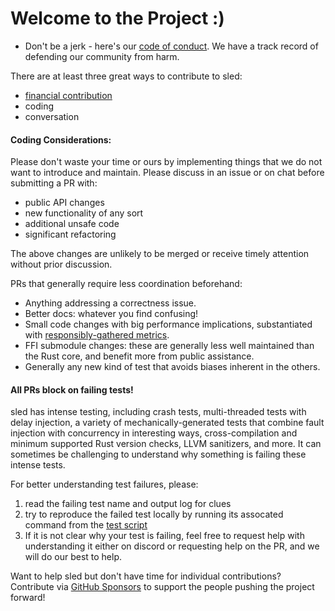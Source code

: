 # Welcome to the Project :)

* Don't be a jerk - here's our [code of conduct](./code-of-conduct.md).
  We have a track record of defending our community from harm.

There are at least three great ways to contribute to sled:

* [financial contribution](https://github.com/sponsors/spacejam)
* coding
* conversation

#### Coding Considerations:

Please don't waste your time or ours by implementing things that
we do not want to introduce and maintain. Please discuss in an
issue or on chat before submitting a PR with:

* public API changes
* new functionality of any sort
* additional unsafe code
* significant refactoring

The above changes are unlikely to be merged or receive
timely attention without prior discussion.

PRs that generally require less coordination beforehand:

* Anything addressing a correctness issue.
* Better docs: whatever you find confusing!
* Small code changes with big performance implications, substantiated with [responsibly-gathered metrics](https://sled.rs/perf#experiment-checklist).
* FFI submodule changes: these are generally less well maintained than the Rust core, and benefit more from public assistance.
* Generally any new kind of test that avoids biases inherent in the others.

#### All PRs block on failing tests!

sled has intense testing, including crash tests, multi-threaded tests with
delay injection, a variety of mechanically-generated tests that combine fault
injection with concurrency in interesting ways, cross-compilation and minimum
supported Rust version checks, LLVM sanitizers, and more. It can sometimes be
challenging to understand why something is failing these intense tests.

For better understanding test failures, please:

1. read the failing test name and output log for clues
1. try to reproduce the failed test locally by running its assocated command from the [test script](https://github.com/spacejam/sled/blob/master/.github/workflows/test.yml)
1. If it is not clear why your test is failing, feel free to request help with understanding it either on discord or requesting help on the PR, and we will do our best to help.

Want to help sled but don't have time for individual contributions? Contribute via [GitHub Sponsors](https://github.com/sponsors/spacejam) to support the people pushing the project forward!
